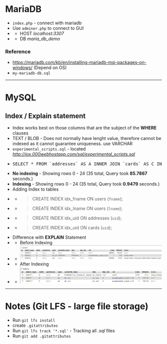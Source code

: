 # MariaDB

- `index.php` - connect with mariadb
- Use `adminer.php` to connect to GUI
- - HOST *localhost:3307*
- - DB *maria_db_demo*

### Reference

- https://mariadb.com/kb/en/installing-mariadb-msi-packages-on-windows/ (Depend on OS)
- `my-mariadb-db.sql`

---

# MySQL

## Index / Explain statement

- Index works best on those columns that are the subject of the **WHERE** clauses
- TEXT / BLOB - Does not normally have lenght value, therefore cannot be indexed as it cannot guarantee uniqueness. use VARCHAR
- `experimental_scripts.sql` - located *http://iox.000webhostapp.com/sql/experimental_scripts.sql*
- <pre>SELECT * FROM `addresses` AS A INNER JOIN `cards` AS C INNER JOIN `users` AS U WHERE A.uid = U.id AND C.uid = U.id AND U.fname = 'Stacey' AND U.lname = 'Predovic'</pre>
- **No indexing** - Showing rows 0 - 24 (35 total, Query took **85.7867** seconds.)
- **Indexing** - Showing rows 0 - 24 (35 total, Query took **0.9479** seconds.)
- Adding Index to tables
- - > CREATE INDEX idx_fname ON users (`fname`);
- - > CREATE INDEX idx_lname ON users (`lname`);
- - > CREATE INDEX idx_uid ON addresses (`uid`);
- - > CREATE INDEX idx_uid ON cards (`uid`);
- Difference with **EXPLAIN** Statement
- - Before Indexing
- - <img src="./assets/before-indexing.png" />
- - After Indexing
- - <img src="./assets/after-indexing.png" />

---

# Notes (Git LFS - large file storage)

- Run `git lfs install`
- create `.gitattributes`
- Run `git lfs track '*.sql'` - Tracking all *.sql* files
- Run `git add .gitattributes`